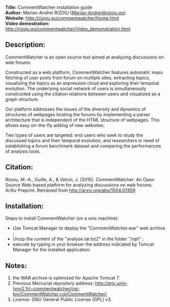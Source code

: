 **Title:** CommentWatcher installation guide  
**Author:** Marian-Andrei RIZOIU (Marian-Andrei@rizoiu.eu)  
**Website:** http://rizoiu.eu/commentwatcher/Home.html  
**Video demostration:** http://rizoiu.eu/commentwatcher/Video_demonstration.html

Description:
---
CommentWatcher is an open source tool aimed at analyzing discussions on web forums.

Constructed as a web platform, CommentWatcher features automatic mass fetching of user posts from forum on multiple sites, extracting topics, visualizing the topics as an expression cloud and exploring their temporal evolution. The underlying social network of users is simultaneously constructed using the citation relations between users and visualized as a graph structure.

Our platform addresses the issues of the diversity and dynamics of structures of webpages hosting the forums by implementing a parser architecture that is independent of the HTML structure of webpages. This allows easy on-the-fly adding of new websites.

Two types of users are targeted: end users who seek to study the discussed topics and their temporal evolution, and researchers in need of establishing a forum benchmark dataset and comparing the performances of analysis tools.

Citation:
---
Rizoiu, M.-A., Guille, A., & Velcin, J. (2015). CommentWatcher: An Open Source Web-based platform for analyzing discussions on web forums. ArXiv Preprint. Retrieved from http://arxiv.org/abs/1504.07459

Installation:
---
Steps to install CommentWatcher (on a unix machine):
- Use Tomcat Manager to deploy the "CommentWatcher.war" web archive ;
- Unzip the content of the "analyse.tar.bz2" in the folder "/opt" ;
- execute by typing in your browser the address indicated by Tomcat Manager for the installed application.

Notes: 
---
1) the WAR archive is optimized for Apache Tomcat 7.
2) Previous Mercurial repository address: http://eric.univ-lyon2.fr/~commentwatcher/cgi-bin/CommentWatcher.cgi/CommentWatcher/
3) License: GNU General Public License (GPL) v3.
